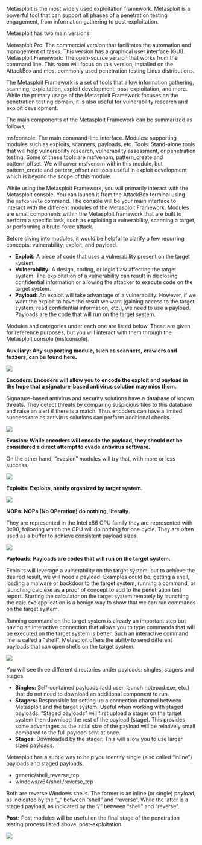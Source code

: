 Metasploit is the most widely used exploitation framework. Metasploit is a powerful tool that can support all phases of a penetration testing engagement, from information gathering to post-exploitation.



Metasploit has two main versions:

Metasploit Pro: The commercial version that facilitates the automation and management of tasks. This version has a graphical user interface (GUI).
Metasploit Framework: The open-source version that works from the command line. This room will focus on this version, installed on the AttackBox and most commonly used penetration testing Linux distributions.


The Metasploit Framework is a set of tools that allow information gathering, scanning, exploitation, exploit development, post-exploitation, and more. While the primary usage of the Metasploit Framework focuses on the penetration testing domain, it is also useful for vulnerability research and exploit development.



The main components of the Metasploit Framework can be summarized as follows;

msfconsole: The main command-line interface.
Modules: supporting modules such as exploits, scanners, payloads, etc.
Tools: Stand-alone tools that will help vulnerability research, vulnerability assessment, or penetration testing. Some of these tools are msfvenom, pattern_create and pattern_offset. We will cover msfvenom within this module, but pattern_create and pattern_offset are tools useful in exploit development which is beyond the scope of this module.

While using the Metasploit Framework, you will primarily interact with the Metasploit console. You can launch it from the AttackBox terminal using the `msfconsole` command. The console will be your main interface to interact with the different modules of the Metasploit Framework. Modules are small components within the Metasploit framework that are built to perform a specific task, such as exploiting a vulnerability, scanning a target, or performing a brute-force attack.  

Before diving into modules, it would be helpful to clarify a few recurring concepts: vulnerability, exploit, and payload.

-   **Exploit:** A piece of code that uses a vulnerability present on the target system.
-   **Vulnerability:** A design, coding, or logic flaw affecting the target system. The exploitation of a vulnerability can result in disclosing confidential information or allowing the attacker to execute code on the target system.
-   **Payload:** An exploit will take advantage of a vulnerability. However, if we want the exploit to have the result we want (gaining access to the target system, read confidential information, etc.), we need to use a payload. Payloads are the code that will run on the target system.

Modules and categories under each one are listed below. These are given for reference purposes, but you will interact with them through the Metasploit console (msfconsole).

**Auxiliary: Any supporting module, such as scanners, crawlers and fuzzers, can be found here.**

![](https://tryhackme-images.s3.amazonaws.com/user-uploads/603df7900d7b6f1dff18b0bd/room-content/aaeb4ff4aa7fc33289b2bb581d874f16.png)

**Encoders: Encoders will allow you to encode the exploit and payload in the hope that a signature-based antivirus solution may miss them.**

Signature-based antivirus and security solutions have a database of known threats. They detect threats by comparing suspicious files to this database and raise an alert if there is a match. Thus encoders can have a limited success rate as antivirus solutions can perform additional checks.  

![](https://tryhackme-images.s3.amazonaws.com/user-uploads/603df7900d7b6f1dff18b0bd/room-content/814490c07d05616009169c80cbb173a5.png)

**Evasion: While encoders will encode the payload, they should not be considered a direct attempt to evade antivirus software.**

On the other hand, “evasion” modules will try that, with more or less success.  

![](https://tryhackme-images.s3.amazonaws.com/user-uploads/603df7900d7b6f1dff18b0bd/room-content/fe66d8ad4c915fa496a20e6f6291a0ad.png)

**Exploits: Exploits, neatly organized by target system.**

![](https://tryhackme-images.s3.amazonaws.com/user-uploads/603df7900d7b6f1dff18b0bd/room-content/b940db3ff6ec430322206f2e161114fc.png)

**NOPs: NOPs (No OPeration) do nothing, literally.**

They are represented in the Intel x86 CPU family they are represented with 0x90, following which the CPU will do nothing for one cycle. They are often used as a buffer to achieve consistent payload sizes.

![](https://tryhackme-images.s3.amazonaws.com/user-uploads/603df7900d7b6f1dff18b0bd/room-content/71c6dee3ef13c5bc841aac92ce3253d7.png)

**Payloads: Payloads are codes that will run on the target system.**

Exploits will leverage a vulnerability on the target system, but to achieve the desired result, we will need a payload. Examples could be; getting a shell, loading a malware or backdoor to the target system, running a command, or launching calc.exe as a proof of concept to add to the penetration test report. Starting the calculator on the target system remotely by launching the calc.exe application is a benign way to show that we can run commands on the target system.

Running command on the target system is already an important step but having an interactive connection that allows you to type commands that will be executed on the target system is better. Such an interactive command line is called a "shell". Metasploit offers the ability to send different payloads that can open shells on the target system.

  
![](https://tryhackme-images.s3.amazonaws.com/user-uploads/603df7900d7b6f1dff18b0bd/room-content/a4c9a90b50c7c46a6c8c1a5f78500ad1.png)

You will see three different directories under payloads: singles, stagers and stages.

-   **Singles:** Self-contained payloads (add user, launch notepad.exe, etc.) that do not need to download an additional component to run.
-   **Stagers:** Responsible for setting up a connection channel between Metasploit and the target system. Useful when working with staged payloads. “Staged payloads” will first upload a stager on the target system then download the rest of the payload (stage). This provides some advantages as the initial size of the payload will be relatively small compared to the full payload sent at once.
-   **Stages:** Downloaded by the stager. This will allow you to use larger sized payloads.

Metasploit has a subtle way to help you identify single (also called “inline”) payloads and staged payloads.

-   generic/shell_reverse_tcp
-   windows/x64/shell/reverse_tcp

Both are reverse Windows shells. The former is an inline (or single) payload, as indicated by the “_” between “shell” and “reverse”. While the latter is a staged payload, as indicated by the “/” between “shell” and “reverse”.

  

**Post:** Post modules will be useful on the final stage of the penetration testing process listed above, post-exploitation.

  

![](https://tryhackme-images.s3.amazonaws.com/user-uploads/603df7900d7b6f1dff18b0bd/room-content/fa98b51a9b3862dc43eb0d3007057290.png)